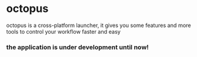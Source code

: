 # octopus
octopus is a cross-platform launcher, it gives you some features and more tools to control your workflow faster and easy

### the application is under development until now!
